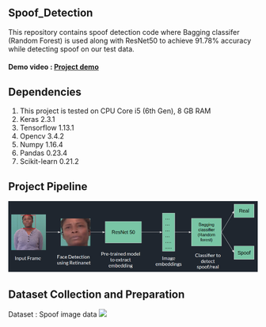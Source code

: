 ## Spoof_Detection
This repository contains spoof detection code where Bagging classifer (Random Forest) is used along with ResNet50 to achieve 91.78% accuracy while detecting spoof on our test data.
#### Demo video : <a href="https://www.youtube.com/watch?v=G3gV-1NH5uk&feature=youtu.be&fbclid=IwAR1yE04NHubkDBMy7dCIHV7HOemzmA-HYkt4Jzw6A5826FY99-Wui0raLyI">Project demo</a>
## Dependencies
1. This project is tested on CPU Core i5 (6th Gen), 8 GB RAM
2. Keras 2.3.1
3. Tensorflow 1.13.1
4. Opencv 3.4.2
5. Numpy 1.16.4
6. Pandas 0.23.4
7. Scikit-learn 0.21.2
## Project Pipeline
<img src="images/pipeline.png">

## Dataset Collection and Preparation
Dataset : <a src= "https://drive.google.com/drive/folders/1bMkW3RIJNpWnxuNm5gAw7BKmLFxyPLCN?usp=sharing">Spoof image data</a>
<img src="images/">


